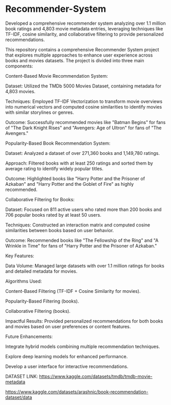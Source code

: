 # Recommender-System
Developed a comprehensive recommender system analyzing over 1.1 million book ratings and 4,803 movie metadata entries, leveraging techniques like TF-IDF, cosine similarity, and collaborative filtering to provide personalized recommendations.


This repository contains a comprehensive Recommender System project that explores multiple approaches to enhance user experience across books and movies datasets. The project is divided into three main components:

Content-Based Movie Recommendation System:

Dataset: Utilized the TMDb 5000 Movies Dataset, containing metadata for 4,803 movies.

Techniques: Employed TF-IDF Vectorization to transform movie overviews into numerical vectors and computed cosine similarities to identify movies with similar storylines or genres.

Outcome: Successfully recommended movies like "Batman Begins" for fans of "The Dark Knight Rises" and "Avengers: Age of Ultron" for fans of "The Avengers."

Popularity-Based Book Recommendation System:

Dataset: Analyzed a dataset of over 271,360 books and 1,149,780 ratings.

Approach: Filtered books with at least 250 ratings and sorted them by average rating to identify widely popular titles.

Outcome: Highlighted books like "Harry Potter and the Prisoner of Azkaban" and "Harry Potter and the Goblet of Fire" as highly recommended.

Collaborative Filtering for Books:

Dataset: Focused on 811 active users who rated more than 200 books and 706 popular books rated by at least 50 users.

Techniques: Constructed an interaction matrix and computed cosine similarities between books based on user behavior.

Outcome: Recommended books like "The Fellowship of the Ring" and "A Wrinkle in Time" for fans of "Harry Potter and the Prisoner of Azkaban."

Key Features:

Data Volume: Managed large datasets with over 1.1 million ratings for books and detailed metadata for movies.

Algorithms Used:

Content-Based Filtering (TF-IDF + Cosine Similarity for movies).

Popularity-Based Filtering (books).

Collaborative Filtering (books).

Impactful Results: Provided personalized recommendations for both books and movies based on user preferences or content features.

Future Enhancements:

Integrate hybrid models combining multiple recommendation techniques.

Explore deep learning models for enhanced performance.

Develop a user interface for interactive recommendations.

DATASET LINK: https://www.kaggle.com/datasets/tmdb/tmdb-movie-metadata

https://www.kaggle.com/datasets/arashnic/book-recommendation-dataset/data
